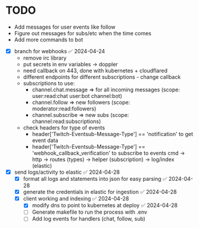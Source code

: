 # TODO
- Add messages for user events like follow
- Figure out messages for subs/etc when the time comes
- Add more commands to bot
- [x] branch for webhooks ✅ 2024-04-24
    - remove irc library
    - put secrets in env variables -> doppler
    - need callback on 443, done with kubernetes + cloudflared
    - different endpoints for different subscriptions - change callback
    - subscriptions to use:
        - channel.chat.message => for all incoming messages (scope: user:read:chat user:bot channel:bot)
        - channel.follow => new followers (scope: moderator:read:followers)
        - channel.subscribe => new subs (scope: channel:read:subscriptions)
    - check headers for type of events
        - header['Twitch-Eventsub-Message-Type'] == 'notification' to get event data
        - header['Twitch-Eventsub-Message-Type'] == 'webhook_callback_verification' to subscribe to events
    cmd -> http -> routes (types)
                -> helper (subscription)
                -> log/index (elastic)
- [x] send logs/activity to elastic ✅ 2024-04-28
    - [x] format all logs and statements into json for easy parsing ✅ 2024-04-28
    - [x] generate the credentials in elastic for ingestion ✅ 2024-04-28
    - [x] client working and indexing ✅ 2024-04-28
        -  [x] modify dns to point to kubernetes at deploy ✅ 2024-04-28
        - [ ] Generate makefile to run the process with .env
        - [ ] Add log events for handlers (chat, follow, sub)
